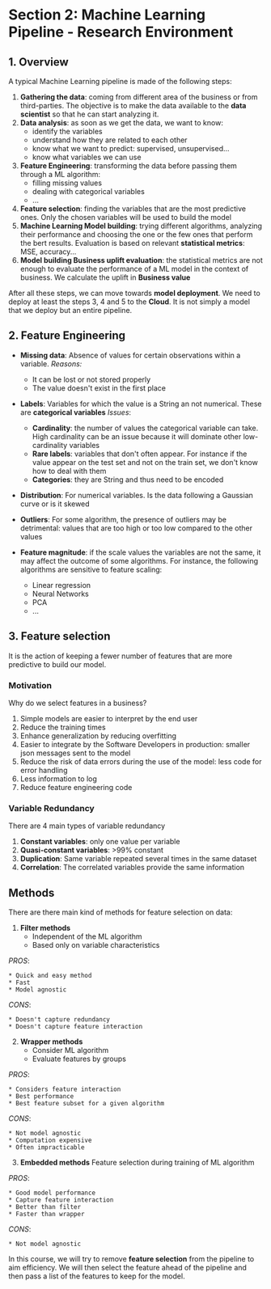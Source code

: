 # Section 2: Machine Learning Pipeline - Research Environment

## 1. Overview

A typical Machine Learning pipeline is made of the following steps:
1. **Gathering the data**: coming from different area of the business or from third-parties. The objective is to make the data available to the **data scientist** so that he can start analyzing it.
2. **Data analysis**: as soon as we get the data, we want to know:
    * identify the variables
    * understand how they are related to each other
    * know what we want to predict: supervised, unsupervised...
    * know  what variables we can use
3. **Feature Engineering**: transforming the data before passing them through a ML algorithm:
    * filling missing values
    * dealing with categorical variables
    * ...
4. **Feature selection**: finding the variables that are the most predictive ones. Only the chosen variables will be used to build the model
5. **Machine Learning Model building**: trying different algorithms, analyzing their performance and choosing the one or the few ones that perform the bert results. Evaluation is based on relevant **statistical metrics**: MSE, accuracy...
6. **Model building Business uplift evaluation**: the statistical metrics are not enough to evaluate the performance of a ML model in the context of business. We calculate the uplift in **Business value**

After all these steps, we can move towards **model deployment**.
We need to deploy at least the steps 3, 4 and 5 to the **Cloud**. It is not simply a model that we deploy but an entire pipeline.

## 2. Feature Engineering

* **Missing data**: Absence of values for certain observations within a variable.
*Reasons:*
    * It can be lost or not stored properly
    * The value doesn't exist in the first place

* **Labels**: Variables for which the value is a String an not numerical. These are **categorical variables**
*Issues*:
    * **Cardinality**: the number of values the categorical variable can take. High cardinality can be an issue because it will dominate other low-cardinality variables
    * **Rare labels**: variables that don't often appear. For instance if the value appear on the test set and not on the train set, we don't know how to deal with them
    * **Categories**: they are String and thus need to be encoded

* **Distribution**: For numerical variables. Is the data following a Gaussian curve or is it skewed

* **Outliers**: For some algorithm, the presence of outliers may be detrimental: values that are too high or too low compared to the other values

* **Feature magnitude**: if the scale values the variables are not the same, it may affect the outcome of some algorithms. For instance, the following algorithms are sensitive to feature scaling:
    * Linear regression
    * Neural Networks
    * PCA
    * ...

## 3. Feature selection

It is the action of keeping a fewer number of features that are more predictive to build our model.

### Motivation

Why do we select features in a business?
1. Simple models are easier to interpret by the end user
2. Reduce the training times
3. Enhance generalization by reducing overfitting
4. Easier to integrate by the Software Developers in production: smaller json messages sent to the model
5. Reduce the risk of data errors during the use of the model: less code for error handling
6. Less information to log
7. Reduce feature engineering code

### Variable Redundancy

There are 4 main types of variable redundancy
1. **Constant variables**: only one value per variable
2. **Quasi-constant variables**: >99% constant
3. **Duplication**: Same variable repeated several times in the same dataset
4. **Correlation**: The correlated variables provide the same information

## Methods

There are there main kind of methods for feature selection on data:
1. **Filter methods**
    * Independent of the ML algorithm
    * Based only on variable characteristics

*PROS*:

    * Quick and easy method
    * Fast
    * Model agnostic

*CONS*:

    * Doesn't capture redundancy
    * Doesn't capture feature interaction

2. **Wrapper methods**
    * Consider ML algorithm
    * Evaluate features by groups

*PROS*:

    * Considers feature interaction
    * Best performance
    * Best feature subset for a given algorithm

*CONS*:

    * Not model agnostic
    * Computation expensive
    * Often impracticable

3. **Embedded methods**
    Feature selection during training of ML algorithm

*PROS*:

    * Good model performance
    * Capture feature interaction
    * Better than filter
    * Faster than wrapper

*CONS*:

    * Not model agnostic

In this course, we will try to remove **feature selection** from the pipeline to aim efficiency. We will then select the feature ahead of the pipeline and then pass a list of the features to keep for the model.










